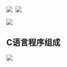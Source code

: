 ![](https://private-warehouse-1317335037.cos.ap-guangzhou.myqcloud.com/Test/Screenshot%202023-03-24%20091511.png)
![]()
![](https://private-warehouse-1317335037.cos.ap-guangzhou.myqcloud.com/Test/Screenshot%202023-03-24%20092218.png)


![](https://private-warehouse-1317335037.cos.ap-guangzhou.myqcloud.com/Test/Screenshot%202023-03-24%20092351.png)

## C语言程序组成
![](https://private-warehouse-1317335037.cos.ap-guangzhou.myqcloud.com/Test/Screenshot%202023-03-24%20092703.png)
